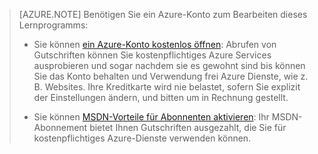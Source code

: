 > [AZURE.NOTE] <a name="note"></a>Benötigen Sie ein Azure-Konto zum Bearbeiten dieses Lernprogramms:
  >
  > + Sie können [ein Azure-Konto kostenlos öffnen](/pricing/free-trial/?WT.mc_id=A261C142F): Abrufen von Gutschriften können Sie kostenpflichtiges Azure Services ausprobieren und sogar nachdem sie es gewohnt sind bis können Sie das Konto behalten und Verwendung frei Azure Dienste, wie z. B. Websites. Ihre Kreditkarte wird nie belastet, sofern Sie explizit der Einstellungen ändern, und bitten um in Rechnung gestellt.
  >
  > + Sie können [MSDN-Vorteile für Abonnenten aktivieren](/pricing/member-offers/msdn-benefits-details/?WT.mc_id=A261C142F): Ihr MSDN-Abonnement bietet Ihnen Gutschriften ausgezahlt, die Sie für kostenpflichtiges Azure-Dienste verwenden können.
